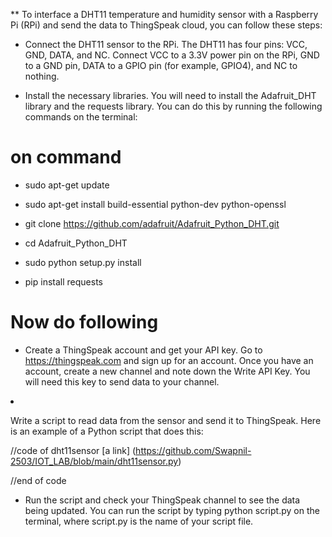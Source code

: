 ** To interface a DHT11 temperature and humidity sensor with a Raspberry Pi (RPi) and send the data to ThingSpeak cloud, you can follow these steps:

* Connect the DHT11 sensor to the RPi. The DHT11 has four pins: VCC, GND, DATA, and NC. Connect VCC to a 3.3V power pin on the RPi, GND to a GND pin, DATA to a GPIO pin (for example, GPIO4), and NC to nothing.

* Install the necessary libraries. You will need to install the Adafruit_DHT library and the requests library. You can do this by running the following commands on the terminal:

<h1>on command</h1>

* sudo apt-get update


* sudo apt-get install build-essential python-dev python-openssl


* git clone https://github.com/adafruit/Adafruit_Python_DHT.git


* cd Adafruit_Python_DHT


* sudo python setup.py install


* pip install requests

<h1>Now do following</h1>

* Create a ThingSpeak account and get your API key. Go to https://thingspeak.com and sign up for an account. Once you have an account, create a new channel and note down the Write API Key. You will need this key to send data to your channel.</ul>

* Write a script to read data from the sensor and send it to ThingSpeak. Here is an example of a Python script that does this:

//code of dht11sensor
[a link] (https://github.com/Swapnil-2503/IOT_LAB/blob/main/dht11sensor.py)
  
  //end of code

* Run the script and check your ThingSpeak channel to see the data being updated. You can run the script by typing python script.py on the terminal, where script.py is the name of your script file.
